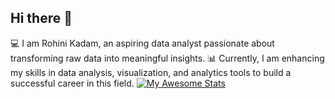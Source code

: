 ## Hi there 👋
💻 I am Rohini Kadam, an aspiring data analyst passionate about transforming raw data into meaningful insights. 📊 Currently, I am enhancing my skills in data analysis, visualization, and analytics tools to build a successful career in this field.
[![My Awesome Stats](https://awesome-github-stats.azurewebsites.net/user-stats/kadam-rohini98?cardType=github&preferLogin=false)](https://git.io/awesome-stats-card)
